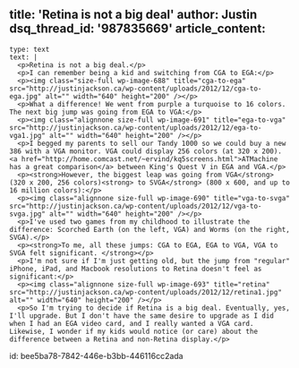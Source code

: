 title: 'Retina is not a big deal'
author: Justin
dsq_thread_id: '987835669'
article_content:
  -
    type: text
    text: |
      <p>Retina is not a big deal.</p>
      <p>I can remember being a kid and switching from CGA to EGA:</p>
      <p><img class="size-full wp-image-688" title="cga-to-ega" src="http://justinjackson.ca/wp-content/uploads/2012/12/cga-to-ega.jpg" alt="" width="640" height="200" /></p>
      <p>What a difference! We went from purple a turquoise to 16 colors. The next big jump was going from EGA to VGA:</p>
      <p><img class="alignnone size-full wp-image-691" title="ega-to-vga" src="http://justinjackson.ca/wp-content/uploads/2012/12/ega-to-vga1.jpg" alt="" width="640" height="200" /></p>
      <p>I begged my parents to sell our Tandy 1000 so we could buy a new 386 with a VGA monitor. VGA could display 256 colors (at 320 x 200). <a href="http://home.comcast.net/~ervind/kq5screens.html">ATMachine has a great comparison</a> between King's Quest V in EGA and VGA.</p>
      <p><strong>However, the biggest leap was going from VGA</strong> (320 x 200, 256 colors)<strong> to SVGA</strong> (800 x 600, and up to 16 million colors):</p>
      <p><img class="alignnone size-full wp-image-690" title="vga-to-svga" src="http://justinjackson.ca/wp-content/uploads/2012/12/vga-to-svga.jpg" alt="" width="640" height="200" /></p>
      <p>I've used two games from my childhood to illustrate the difference: Scorched Earth (on the left, VGA) and Worms (on the right, SVGA).</p>
      <p><strong>To me, all these jumps: CGA to EGA, EGA to VGA, VGA to SVGA felt significant. </strong></p>
      <p>I'm not sure if I'm just getting old, but the jump from "regular" iPhone, iPad, and Macbook resolutions to Retina doesn't feel as significant:</p>
      <p><img class="alignnone size-full wp-image-693" title="retina" src="http://justinjackson.ca/wp-content/uploads/2012/12/retina1.jpg" alt="" width="640" height="200" /></p>
      <p>So I'm trying to decide if Retina is a big deal. Eventually, yes, I'll upgrade. But I don't have the same desire to upgrade as I did when I had an EGA video card, and I really wanted a VGA card. Likewise, I wonder if my kids would notice (or care) about the difference between a Retina and non-Retina display.</p>
      
id: bee5ba78-7842-446e-b3bb-446116cc2ada
